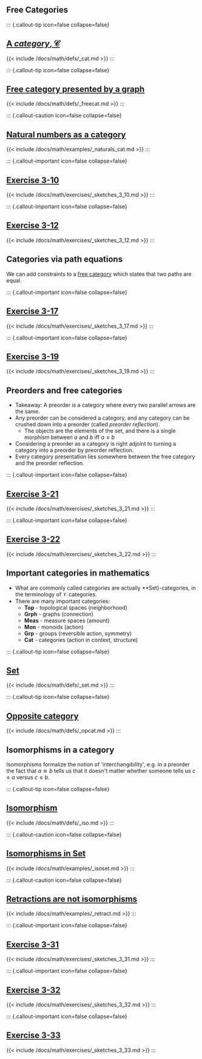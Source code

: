 ## Free Categories

::: {.callout-tip icon=false collapse=false}
## [A *category*, $\mathcal{C}$](/docs/math/defs/cat.qmd)
{{< include /docs/math/defs/_cat.md >}}
:::

::: {.callout-tip icon=false collapse=false}
## [Free category presented by a graph](/docs/math/defs/freecat.qmd)
{{< include /docs/math/defs/_freecat.md >}}
:::


::: {.callout-caution icon=false collapse=false}
## [Natural numbers as a category](/docs/math/examples/naturals_cat.qmd)
{{< include /docs/math/examples/_naturals_cat.md >}}
:::

::: {.callout-important icon=false collapse=false}
## [Exercise 3-10](/docs/math/exercises/sketches_3_10.qmd)
{{< include /docs/math/exercises/_sketches_3_10.md >}}
:::

::: {.callout-important icon=false collapse=false}
## [Exercise 3-12](/docs/math/exercises/sketches_3_12.qmd)
{{< include /docs/math/exercises/_sketches_3_12.md >}}
:::

## Categories via path equations
We can add constraints to a [free category](#freecat) which states that two 
paths are equal.

::: {.callout-important icon=false collapse=false}
## [Exercise 3-17](/docs/math/exercises/sketches_3_17.qmd)
{{< include /docs/math/exercises/_sketches_3_17.md >}}
:::

::: {.callout-important icon=false collapse=false}
## [Exercise 3-19](/docs/math/exercises/sketches_3_19.qmd)
{{< include /docs/math/exercises/_sketches_3_19.md >}}
:::

## Preorders and free categories

- Takeaway: A preorder is a category where every two parallel arrows are the
  same.
- Any preorder can be considered a category, and any category can be crushed 
  down into a preorder (called *preorder reflection*).
  - The objects are the elements of the set, and there is a single morphism 
    between $a$ and $b$ iff $a \leq b$
- Considering a preorder as a category is right adjoint to turning a category 
  into a preorder by preorder reflection.
- Every category presentation lies somewhere between the free category and the 
  preorder reflection.

::: {.callout-important icon=false collapse=false}
## [Exercise 3-21](/docs/math/exercises/sketches_3_21.qmd)
{{< include /docs/math/exercises/_sketches_3_21.md >}}
:::

::: {.callout-important icon=false collapse=false}
## [Exercise 3-22](/docs/math/exercises/sketches_3_22.qmd)
{{< include /docs/math/exercises/_sketches_3_22.md >}}
:::

## Important categories in mathematics
- What are commonly called categories are actually **Set}-categories, in the 
  terminology of $\mathcal{V}$ categories.
- There are many important categories:
    - **Top** - topological spaces (neighborhood)
    - **Grph** - graphs (connection)
    - **Meas** - measure spaces (amount)
    - **Mon** - monoids (action)
    - **Grp** - groups (reversible action, symmetry)
    - **Cat** - categories (action in context, structure)

::: {.callout-tip icon=false collapse=false}
## [**Set**](/docs/math/defs/set.qmd)
{{< include /docs/math/defs/_set.md >}}
:::

::: {.callout-tip icon=false collapse=false}
## [Opposite category](/docs/math/defs/opcat.qmd)
{{< include /docs/math/defs/_opcat.md >}}
:::


## Isomorphisms in a category
Isomorphisms formalize the notion of 'interchangibility', e.g. in a preorder the 
fact that $a \cong b$ tells us that it doesn't matter whether someone tells us 
$c \leq a$ versus $c \leq b$.

::: {.callout-tip icon=false collapse=false}
## [Isomorphism](/docs/math/defs/iso.qmd)
{{< include /docs/math/defs/_iso.md >}}
:::

::: {.callout-caution icon=false collapse=false}
## [Isomorphisms in **Set**](/docs/math/examples/isoset.qmd)
{{< include /docs/math/examples/_isoset.md >}}
:::

::: {.callout-caution icon=false collapse=false}
## [Retractions are not isomorphisms](/docs/math/examples/retract.qmd)
{{< include /docs/math/examples/_retract.md >}}
:::

::: {.callout-important icon=false collapse=false}
## [Exercise 3-31](/docs/math/exercises/sketches_3_31.qmd)
{{< include /docs/math/exercises/_sketches_3_31.md >}}
:::

::: {.callout-important icon=false collapse=false}
## [Exercise 3-32](/docs/math/exercises/sketches_3_32.qmd)
{{< include /docs/math/exercises/_sketches_3_32.md >}}
:::

::: {.callout-important icon=false collapse=false}
## [Exercise 3-33](/docs/math/exercises/sketches_3_33.qmd)
{{< include /docs/math/exercises/_sketches_3_33.md >}}
:::